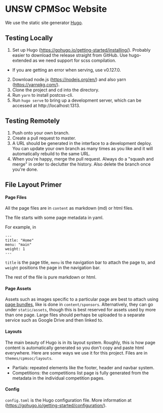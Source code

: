 UNSW CPMSoc Website
===================

We use the static site generator [Hugo](https://gohugo.io/documentation/).

## Testing Locally

1. Set up Hugo (https://gohugo.io/getting-started/installing/). Probably easier to download the
release straight from GitHub. Use hugo-extended as we need support for scss compilation. 
- If you are getting an error when serving, use v0.127.0.
2. Download node.js (https://nodejs.org/en/) and also yarn (https://yarnpkg.com/).
3. Clone the project and cd into the directory.
4. Run `yarn` to install postcss-cli.
5. Run `hugo serve` to bring up a development server, which can be accessed at http://localhost:1313.

## Testing Remotely

1. Push onto your own branch.
2. Create a pull request to master.
3. A URL should be generated in the interface to a development deploy. You can update your own branch
as many times as you like and it will automatically rebuild to the same URL.
4. When you're happy, merge the pull request. Always do a "squash and merge" in order to declutter
the history. Also delete the branch once you're done.

## File Layout Primer

#### Page Files

All the page files are in `content` as markdown (md) or html files.

The file starts with some page metadata in yaml.

For example, in
```
---
title: "Home"
menu: "main"
weight: 1
---
```
`title` is the page title, `menu` is the navigation bar to attach the page to, and `weight` positions the page in the navigation bar.

The rest of the file is pure markdown or html.

#### Page Assets

Assets such as images specific to a particular page are best to attach using [page bundles](https://gohugo.io/content-management/page-bundles/), like is done in `content/sponsors`. Alternatively, they can go under `static/assets`, though this is best reserved for assets used by more than one page. Large files should perhaps be uploaded to a separate service such as Google Drive and then linked to.

#### Layouts

The main beauty of Hugo is in its layout system.
Roughly, this is how page content is automatically generated so you don't copy and paste html everywhere.
Here are some ways we use it for this project. Files are in `themes/cpmsoc/layouts`.

- Partials: repeated elements like the footer, header and navbar system.
- Competitions: the competitions list page is fully generated from the metadata in the individual competition pages.

#### Config

`config.toml` is the Hugo configuration file. More information at (https://gohugo.io/getting-started/configuration/).
